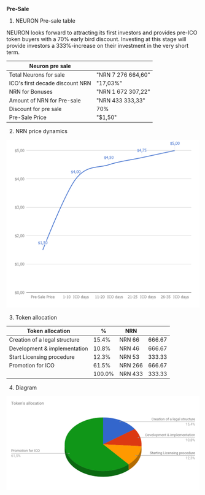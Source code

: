 __Pre\-Sale__

1. NEURON Pre\-sale table

<a id="_gjdgxs"></a>NEURON looks forward to attracting its first investors and provides pre\-ICO token buyers with a 70% early bird discount\. Investing at this stage will provide investors a 333%\-increase on their investment in the very short term\. 

| Neuron pre sale                 |                     |
|---------------------------------|---------------------|
| Total Neurons for sale          | "NRN 7 276 664,60"  |
| ICO's first decade discount NRN | "17,03%"            |
| NRN for Bonuses                 | "NRN 1 672 307,22"  |
| Amount of NRN for Pre-sale      | "NRN 433 333,33"    |
| Discount for pre sale           | 70%                 |
| Pre-Sale Price                  | "$1,50"             |

2. NRN price dynamics

![](images/1.png)

3. Token allocation


| Token allocation              | %      | NRN      |         |
|-------------------------------|--------|----------|---------|
| Creation of a legal structure | 15.4%  | NRN 66   | 666.67  |
| Development & implementation  | 10.8%  | NRN 46   | 666.67  |
| Start Licensing procedure     | 12.3%  | NRN 53   | 333.33  |
| Promotion for ICO             | 61.5%  | NRN 266  | 666.67  |
|                               | 100.0% | NRN 433  | 333.33  |

4. Diagram

![Token's allocation](images/2.png)

